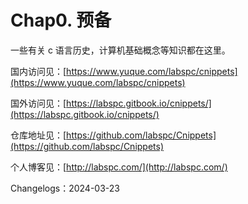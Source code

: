 # Chap0. 预备

一些有关 c  语言历史，计算机基础概念等知识都在这里。



国内访问见：[https://www.yuque.com/labspc/cnippets](https://www.yuque.com/labspc/cnippets)

国外访问见：[https://labspc.gitbook.io/cnippets/](https://labspc.gitbook.io/cnippets/)

仓库地址见：[https://github.com/labspc/Cnippets](https://github.com/labspc/Cnippets)

个人博客见：[http://labspc.com/](http://labspc.com/)

Changelogs：2024-03-23
